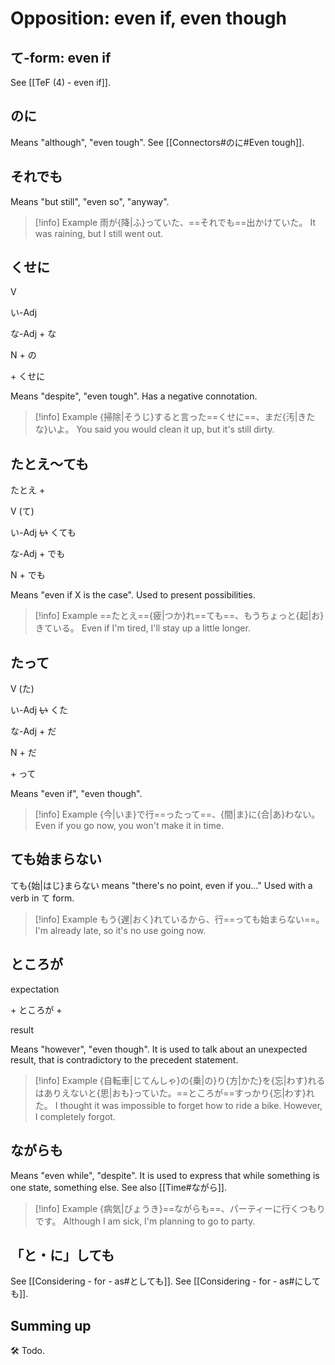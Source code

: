 # Opposition: even if, even though

## て-form: even if

See [[TeF (4) - even if]].

## のに

Means "although", "even tough".
See [[Connectors#のに#Even tough]].

## それでも

Means "but still", "even so", "anyway".

> [!info] Example
> 雨が{降|ふ}っていた、==それでも==出かけていた。
> It was raining, but I still went out.

## くせに

<div class="usage">
<div class="left">
	<p><span class="box">V</span></p>
	<p><span class="box">い-Adj</span></p>
	<p><span class="box">な-Adj + な</span></p>
	<p><span class="box">N + の</span></p>
</div>
	<p class="right">+ くせに</p>
</div>

Means "despite", "even tough". Has a negative connotation.

> [!info] Example
> {掃除|そうじ}すると言った==くせに==、まだ{汚|きたな}いよ。
> You said you would clean it up, but it's still dirty.

## たとえ～ても

<div class="usage">
	<p class="iright">たとえ + </p>
<div class="ileft">
	<p><span class="box">V (て)</span></p>
	<p><span class="box">い-Adj <strike>い</strike> くても</span></p>
	<p><span class="box">な-Adj + でも</span></p>
	<p><span class="box">N + でも</span></p>
</div>
</div>

Means "even if X is the case". Used to present possibilities.

> [!info] Example
> ==たとえ=={疲|つか}れ==ても==、もうちょっと{起|お}きている。
> Even if I'm tired, I'll stay up a little longer.

## たって

<div class="usage">
<div class="left">
	<p><span class="box">V (た)</span></p>
	<p><span class="box">い-Adj <strike>い</strike> くた</span></p>
	<p><span class="box">な-Adj + だ</span></p>
	<p><span class="box">N + だ</span></p>
</div>
	<p class="right">+ って</p>
</div>

Means "even if", "even though".

> [!info] Example
> {今|いま}で行==ったって==、{間|ま}に{合|あ}わない。
> Even if you go now, you won't make it in time.

## ても始まらない

ても{始|はじ}まらない means "there's no point, even if you..."
Used with a verb in て form.

> [!info] Example
> もう{遅|おく}れているから、行==っても始まらない==。
> I'm already late, so it's no use going now.

## ところが

<div class="usage">
<div class="">
	<p><span class="box">expectation</span></p>
</div>
	<p class="r"> + ところが + </p>
<div class="">
	<p><span class="box">result</span></p>
</div>
</div>

Means "however", "even though".
It is used to talk about an unexpected result, that is contradictory to the precedent statement.

> [!info] Example
> {自転車|じてんしゃ}の{乗|の}り{方|かた}を{忘|わす}れるはありえないと{思|おも}っていた。==ところが==すっかり{忘|わす}れた。
> I thought it was impossible to forget how to ride a bike. However, I completely forgot.

## ながらも

Means "even while", "despite". It is used to express that while something is one state, something else.
See also [[Time#ながら]].

> [!info] Example
> {病気|びょうき}==ながらも==、パーティーに行くつもりです。
> Although I am sick, I'm planning to go to party.

## 「と・に」しても

See [[Considering - for - as#としても]].
See [[Considering - for - as#にしても]].

## Summing up

🛠 Todo.
